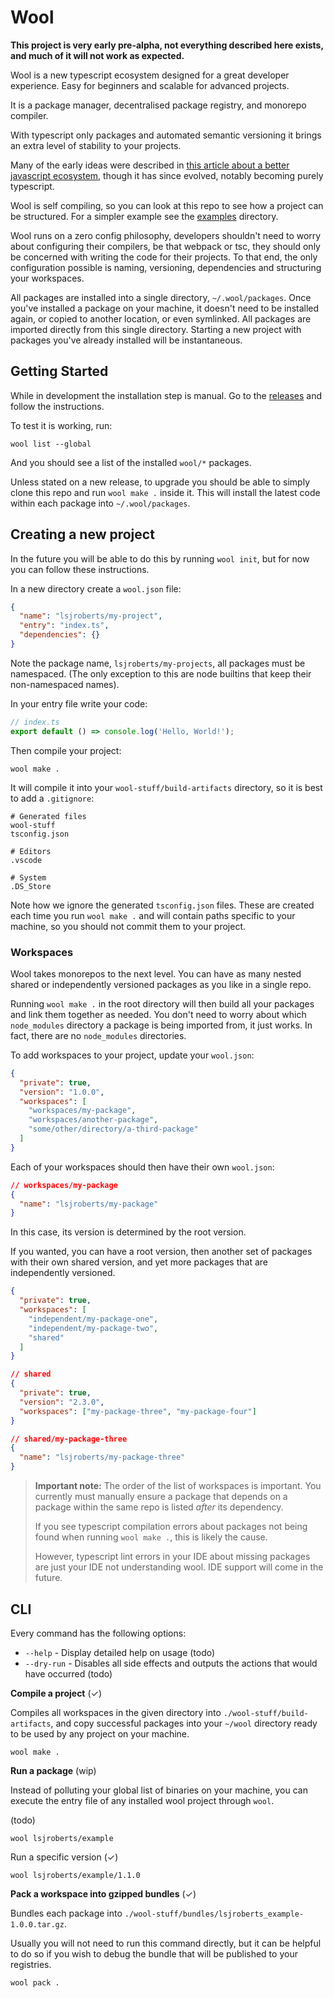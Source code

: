 # Wool

**This project is very early pre-alpha, not everything described here exists, and much of it will not work as expected.**

Wool is a new typescript ecosystem designed for a great developer experience. Easy for beginners and scalable for advanced projects.

It is a package manager, decentralised package registry, and monorepo compiler.

With typescript only packages and automated semantic versioning it brings an extra level of stability to your projects.

Many of the early ideas were described in [this article about a better javascript ecosystem](http://gelatindesign.co.uk/coding/javascript-ecosystem), though it has since evolved, notably becoming purely typescript.

Wool is self compiling, so you can look at this repo to see how a project can be structured. For a simpler example see the [examples](examples) directory.

Wool runs on a zero config philosophy, developers shouldn't need to worry about configuring their compilers, be that webpack or tsc, they should only be concerned with writing the code for their projects. To that end, the only configuration possible is naming, versioning, dependencies and structuring your workspaces.

All packages are installed into a single directory, `~/.wool/packages`. Once you've installed a package on your machine, it doesn't need to be installed again, or copied to another location, or even symlinked. All packages are imported directly from this single directory. Starting a new project with packages you've already installed will be instantaneous.

## Getting Started

While in development the installation step is manual. Go to the [releases](https://github.com/woolts/wool/releases) and follow the instructions.

To test it is working, run:

```
wool list --global
```

And you should see a list of the installed `wool/*` packages.

Unless stated on a new release, to upgrade you should be able to simply clone this repo and run `wool make .` inside it. This will install the latest code within each package into `~/.wool/packages`.

## Creating a new project

In the future you will be able to do this by running `wool init`, but for now you can follow these instructions.

In a new directory create a `wool.json` file:

```json
{
  "name": "lsjroberts/my-project",
  "entry": "index.ts",
  "dependencies": {}
}
```

Note the package name, `lsjroberts/my-projects`, all packages must be namespaced. (The only exception to this are node builtins that keep their non-namespaced names).

In your entry file write your code:

```ts
// index.ts
export default () => console.log('Hello, World!');
```

Then compile your project:

```
wool make .
```

It will compile it into your `wool-stuff/build-artifacts` directory, so it is best to add a `.gitignore`:

```
# Generated files
wool-stuff
tsconfig.json

# Editors
.vscode

# System
.DS_Store
```

Note how we ignore the generated `tsconfig.json` files. These are created each time you run `wool make .` and will contain paths specific to your machine, so you should not commit them to your project.

### Workspaces

Wool takes monorepos to the next level. You can have as many nested shared or independently versioned packages as you like in a single repo.

Running `wool make .` in the root directory will then build all your packages and link them together as needed. You don't need to worry about which `node_modules` directory a package is being imported from, it just works. In fact, there are no `node_modules` directories.

To add workspaces to your project, update your `wool.json`:

```json
{
  "private": true,
  "version": "1.0.0",
  "workspaces": [
    "workspaces/my-package",
    "workspaces/another-package",
    "some/other/directory/a-third-package"
  ]
}
```

Each of your workspaces should then have their own `wool.json`:

```json
// workspaces/my-package
{
  "name": "lsjroberts/my-package"
}
```

In this case, its version is determined by the root version.

If you wanted, you can have a root version, then another set of packages with their own shared version, and yet more packages that are independently versioned.

```json
{
  "private": true,
  "workspaces": [
    "independent/my-package-one",
    "independent/my-package-two",
    "shared"
  ]
}
```

```json
// shared
{
  "private": true,
  "version": "2.3.0",
  "workspaces": ["my-package-three", "my-package-four"]
}
```

```json
// shared/my-package-three
{
  "name": "lsjroberts/my-package-three"
}
```

> **Important note:** The order of the list of workspaces is important. You currently must manually ensure a package that depends on a package within the same repo is listed _after_ its dependency.
>
> If you see typescript compilation errors about packages not being found when running `wool make .`, this is likely the cause.
>
> However, typescript lint errors in your IDE about missing packages are just your IDE not understanding wool. IDE support will come in the future.

## CLI

Every command has the following options:

- `--help` - Display detailed help on usage (todo)
- `--dry-run` - Disables all side effects and outputs the actions that would have occurred (todo)

**Compile a project** (✓)

Compiles all workspaces in the given directory into `./wool-stuff/build-artifacts`, and copy successful packages into your `~/wool` directory ready to be used by any project on your machine.

```
wool make .
```

**Run a package** (wip)

Instead of polluting your global list of binaries on your machine, you can execute the entry file of any installed wool project through `wool`.

(todo)

```
wool lsjroberts/example
```

Run a specific version (✓)

```
wool lsjroberts/example/1.1.0
```

**Pack a workspace into gzipped bundles** (✓)

Bundles each package into `./wool-stuff/bundles/lsjroberts_example-1.0.0.tar.gz`.

Usually you will not need to run this command directly, but it can be helpful to do so if you wish to debug the bundle that will be published to your registries.

```
wool pack .
```

<!--

**Execute a node ts file** (todo)

```
wool path/to/file.ts
```

**Initialise a project** (todo)

```
wool init
```

**Add a dependency** (wip)

```
wool add lsjroberts/package
```

Searches and installs packages, in order until a matching package and version is found:

1.  Offline first, from `~/.wool/packages`
2.  Previously specified registry for the package in `wool.lock`
3.  Registries in order listed in `wool.json`

Use `--offline` to only look for the package in the existing installed packages, skipping steps 2 and 3.

Use `--fresh` to ignore the `wool.lock` and search for the package online in registry order.

**Add a global dependency** (todo)

```
wool add --global lsjroberts/package
```

Installs a package but does not add it to the local project. Its binaries are symlinked from the `~/.wool/.bin` directory.

e.g.

```json
{
  "name": "lsjroberts/package",
  "version": "1.0.0",
  "bin": {
    "example": "./bin/example.sh"
  }
}
```

```
wool add lsjroberts/package --global
```

```
ls ~/.wool/.bin/example
> ~/.wool/.bin/example -> ../packages/lsjroberts/package/1.0.0/bin/example.sh
```

-->

<!-- **Symlink a package to `~/.wool/packages`** (todo)

```
wool link .
``` -->

<!--
**Version a package** (wip)

```
wool version [version]
```

If no version is provided, it attempts to detect semantic version changes and suggests a new version.

If it has changed, updates the version in `wool.json`.

**Bundle a package** (todo)

```
wool bundle
wool bundle ~/example.tar.gz
wool bundle --version 1.1.0
```

Versions and zips a package into an installable bundle.

**Publish a package** (todo)

```
wool publish
wool publish --version 1.1.0
```

Bundles the package then publishes it to each listed registry that is compatible.

**Publish a package only locally to the `~/.wool` directory** (wip)

```
wool local?
wool local? --watch
```

Bundles and installs the package into `~/.wool/packages/[namespace]/[package]/[version]`.

Use `--watch` to watch its files and republish after any changes.

It will use the version specified in `wool.json`, overwriting any previously installed instance of the package at that version.

**Execute a script from `wool.json`** (todo)

```
wool run [script]
```

e.g.

```json
{
  "scripts": {
    "start": "wool index.mjs"
  }
}
```

```
wool run start
```

## Example

Within the root directory of this repo:

```
wool local
wool list --global
```

Then execute a script with:

```
wool examples/lsjroberts/example/index.mjs
```

And if it all works you should see the following output:

```
bob/package -- alice/package -- lsjroberts/example
```

![image of local command output](_screenshots/local.png)
![image of list command output](_screenshots/list.png)
-->
